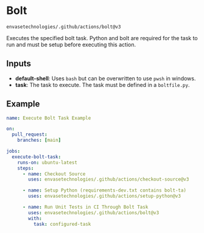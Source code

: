 # Bolt

`envasetechnologies/.github/actions/bolt@v3`

Executes the specified bolt task. Python and bolt are required for the task to run and must be setup before executing this action.

## Inputs

- **default-shell**: Uses `bash` but can be overwritten to use `pwsh` in windows.
- **task**: The task to execute. The task must be defined in a `boltfile.py`.

## Example

```yaml
name: Execute Bolt Task Example

on:
  pull_request:
    branches: [main]

jobs:
  execute-bolt-task:
    runs-on: ubuntu-latest
    steps:
      - name: Checkout Source
        uses: envasetechnologies/.github/actions/checkout-source@v3

      - name: Setup Python (requirements-dev.txt contains bolt-ta)
        uses: envasetechnologies/.github/actions/setup-python@v3

      - name: Run Unit Tests in CI Through Bolt Task
        uses: envasetechnologies/.github/actions/bolt@v3
        with:
          task: configured-task
```
